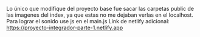Lo único que modifique del proyecto base fue sacar las carpetas public de las imagenes del index, ya que estas no me dejaban verlas en el localhost.
Para lograr el sonido use js en el main.js
Link de netlify adicional:
https://proyecto-integrador-parte-1.netlify.app
